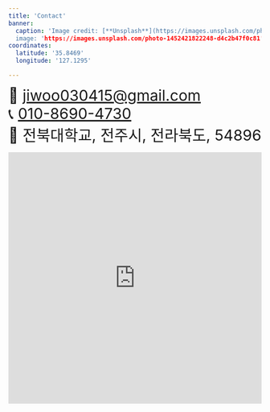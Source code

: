 ```yaml
---
title: 'Contact'
banner:
  caption: 'Image credit: [**Unsplash**](https://images.unsplash.com/photo-1452421822248-d4c2b47f0c81)
  image: 'https://images.unsplash.com/photo-1452421822248-d4c2b47f0c81'
coordinates:
  latitude: '35.8469'
  longitude: '127.1295'

---
```


<span style="font-size: 30px;">📨 [jiwoo030415@gmail.com](mailto:jiwoo030415@gmail.com)</span><br>
<span style="font-size: 30px;">📞 [010-8690-4730](tel:010-8690-4730)</span><br>
<span style="font-size: 30px;">📍 전북대학교, 전주시, 전라북도, 54896</span><br>

<iframe 
    width="100%" 
    height="500" 
    frameborder="0" 
    scrolling="no" 
    src="https://www.openstreetmap.org/export/embed.html?bbox=127.1255%2C35.8464%2C127.1335%2C35.8474&layer=mapnik&marker=35.8469%2C127.1295">
</iframe>
